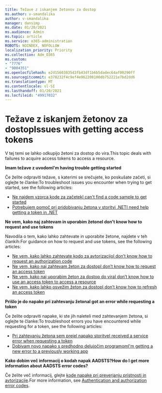 ```yaml
---
title: Težave z iskanjem žetonov za dostop
ms.author: v-smandalika
author: v-smandalika
manager: dansimp
ms.date: 01/20/2021
ms.audience: Admin
ms.topic: article
ms.service: o365-administration
ROBOTS: NOINDEX, NOFOLLOW
localization_priority: Priority
ms.collection: Adm_O365
ms.custom:
- "7776"
- "9004351"
ms.openlocfilehash: e2d15603835d3fb43df1b6b5dadec64af00290ff
ms.sourcegitcommit: e378232f4c9ef4e962208100db752221e7bd2dd6
ms.translationtype: MT
ms.contentlocale: sl-SI
ms.lasthandoff: 01/20/2021
ms.locfileid: "49917032"
---
```

# <a name="issues-with-getting-access-tokens"></a><span data-ttu-id="dde8a-102">Težave z iskanjem žetonov za dostop</span><span class="sxs-lookup"><span data-stu-id="dde8a-102">Issues with getting access tokens</span></span>

<span data-ttu-id="dde8a-103">V tej temi se lahko odkupijo žetoni za dostop do vira.</span><span class="sxs-lookup"><span data-stu-id="dde8a-103">This topic deals with failures to acquire access tokens to access a resource.</span></span>

<span data-ttu-id="dde8a-104">**Imam težave z uvodom**</span><span class="sxs-lookup"><span data-stu-id="dde8a-104">**I'm having trouble getting started**</span></span>

<span data-ttu-id="dde8a-105">Če želite odpraviti težave, s katerimi se srečujete, ko poskušate začeti, si oglejte te članke:</span><span class="sxs-lookup"><span data-stu-id="dde8a-105">To troubleshoot issues you encounter when trying to get started, see the following articles:</span></span>

- [<span data-ttu-id="dde8a-106">Ne najdem vzorca kode za začetek</span><span class="sxs-lookup"><span data-stu-id="dde8a-106">I can't find a code sample to get started</span></span>](https://docs.microsoft.com/azure/active-directory/develop/sample-v2-code) 
- [<span data-ttu-id="dde8a-107">Potrebujem pomoč pri pridobivanju žetona v storitvi .NET</span><span class="sxs-lookup"><span data-stu-id="dde8a-107">I need help getting a token in .NET</span></span>](https://docs.microsoft.com/azure/active-directory/develop/authentication-flows-app-scenarios)

<span data-ttu-id="dde8a-108">**Ne vem, kako naj zahtevam in uporabim žetone**</span><span class="sxs-lookup"><span data-stu-id="dde8a-108">**I don't know how to request and use tokens**</span></span>

<span data-ttu-id="dde8a-109">Navodila o tem, kako lahko zahtevate in uporabite žetone, najdete v teh člankih:</span><span class="sxs-lookup"><span data-stu-id="dde8a-109">For guidance on how to request and use tokens, see the following articles:</span></span>

- [<span data-ttu-id="dde8a-110">Ne vem, kako lahko zahtevate kodo za avtorizacijo</span><span class="sxs-lookup"><span data-stu-id="dde8a-110">I don’t know how to request an authorization code</span></span>](https://docs.microsoft.com/azure/active-directory/develop/v2-oauth2-auth-code-flow#request-an-authorization-code) 
- [<span data-ttu-id="dde8a-111">Ne vem, kako naj zahtevam žeton za dostop</span><span class="sxs-lookup"><span data-stu-id="dde8a-111">I don’t know how to request an access token</span></span>](https://docs.microsoft.com/azure/active-directory/develop/v2-oauth2-auth-code-flow#use-the-authorization-code-to-request-an-access-token) 
- [<span data-ttu-id="dde8a-112">Ne vem, kako naj uporabim žeton za dostop do vira</span><span class="sxs-lookup"><span data-stu-id="dde8a-112">I don’t know how to use an access token to access a resource</span></span>](https://docs.microsoft.com/azure/active-directory/develop/v2-oauth2-auth-code-flow#use-the-access-token-to-access-the-resource) 
- [<span data-ttu-id="dde8a-113">Ne vem, kako lahko osvežim žeton za dostop</span><span class="sxs-lookup"><span data-stu-id="dde8a-113">I don’t know how to refresh an access token</span></span>](https://docs.microsoft.com/azure/active-directory/develop/v2-oauth2-auth-code-flow#refreshing-the-access-tokens)

<span data-ttu-id="dde8a-114">**Prišlo je do napake pri zahtevanju žetona**</span><span class="sxs-lookup"><span data-stu-id="dde8a-114">**I got an error while requesting a token**</span></span>

<span data-ttu-id="dde8a-115">Če želite odpraviti napake, ki ste jih naleteli med zahtevanjem žetona, si oglejte te članke:</span><span class="sxs-lookup"><span data-stu-id="dde8a-115">To troubleshoot errors you have encountered while requesting for a token, see the following articles:</span></span>

- [<span data-ttu-id="dde8a-116">Pri zahtevanju žetona sem prejel napako storitve</span><span class="sxs-lookup"><span data-stu-id="dde8a-116">I received a service error when requesting a token</span></span>](https://docs.microsoft.com/azure/active-directory/develop/reference-aadsts-error-codes) 
- [<span data-ttu-id="dde8a-117">Dobivam novo napako s predhodno delujočim programom</span><span class="sxs-lookup"><span data-stu-id="dde8a-117">I'm getting a new error to a previously working app</span></span>](https://docs.microsoft.com/azure/active-directory/develop/reference-breaking-changes)

<span data-ttu-id="dde8a-118">**Kako dobim več informacij o kodah napak AADSTS?**</span><span class="sxs-lookup"><span data-stu-id="dde8a-118">**How do I get more information about AADSTS error codes?**</span></span>

<span data-ttu-id="dde8a-119">Če želite več informacij, glejte [kode napake pri preverjanju pristnosti in avtorizacije](https://docs.microsoft.com/azure/active-directory/develop/reference-aadsts-error-codes).</span><span class="sxs-lookup"><span data-stu-id="dde8a-119">For more information, see [Authentication and authorization error codes](https://docs.microsoft.com/azure/active-directory/develop/reference-aadsts-error-codes).</span></span>





